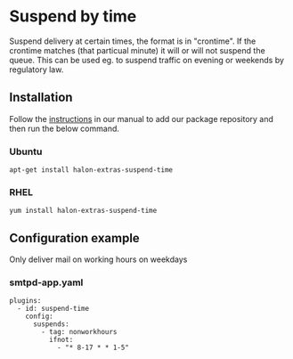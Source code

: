 # Suspend by time

Suspend delivery at certain times, the format is in "crontime". If the crontime matches (that particual minute) it will or will not suspend the queue. This can be used eg. to suspend traffic on evening or weekends by regulatory law.

## Installation

Follow the [instructions](https://docs.halon.io/manual/comp_install.html#installation) in our manual to add our package repository and then run the below command.

### Ubuntu

```
apt-get install halon-extras-suspend-time
```

### RHEL

```
yum install halon-extras-suspend-time
```

## Configuration example

Only deliver mail on working hours on weekdays

### smtpd-app.yaml

```
plugins:
  - id: suspend-time
    config:
      suspends:
        - tag: nonworkhours
          ifnot:
            - "* 8-17 * * 1-5"
```
